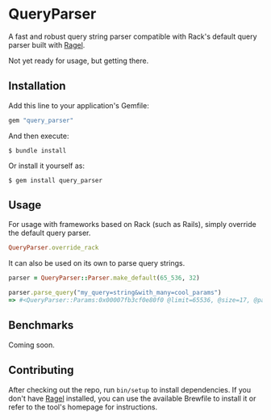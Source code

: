 # QueryParser

A fast and robust query string parser compatible with Rack's default query parser built with [Ragel].

Not yet ready for usage, but getting there.

## Installation

Add this line to your application's Gemfile:

```ruby
gem "query_parser"
```

And then execute:

    $ bundle install

Or install it yourself as:

    $ gem install query_parser

## Usage

For usage with frameworks based on Rack (such as Rails), simply override the default query parser.
```ruby
QueryParser.override_rack
```

It can also be used on its own to parse query strings.
```ruby
parser = QueryParser::Parser.make_default(65_536, 32)

parser.parse_query("my_query=string&with_many=cool_params")
=> #<QueryParser::Params:0x00007fb3cf0e80f0 @limit=65536, @size=17, @params={"my_query"=>"string", "with_many"=>"cool_params"}>
```

## Benchmarks

Coming soon.

## Contributing

After checking out the repo, run `bin/setup` to install dependencies. If you don't have [Ragel] installed, you can use the available Brewfile to install it or refer to the tool's homepage for instructions.

[Ragel]: https://github.com/adrian-thurston/ragel
